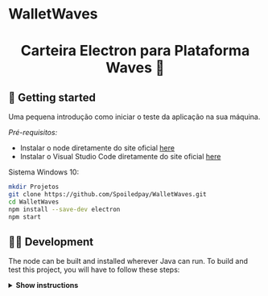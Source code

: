 # WalletWaves


<h1 align="center"> Carteira Electron para Plataforma Waves 🔷 </h1>

## 🚀️ Getting started

Uma pequena introdução como iniciar o teste da aplicação na sua máquina. 

*Pré-requisitos:*
- Instalar o node diretamente do site oficial [here](https://nodejs.org/en/download/)
- Instalar o Visual Studio Code diretamente do site oficial [here](https://code.visualstudio.com/)



Sistema Windows 10:
```bash
mkdir Projetos
git clone https://github.com/Spoiledpay/WalletWaves.git
cd WalletWaves
npm install --save-dev electron
npm start

```

## 👨‍💻 Development

The node can be built and installed wherever Java can run. 
To build and test this project, you will have to follow these steps:

<details><summary><b>Show instructions</b></summary>
